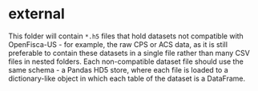 # external

This folder will contain `*.h5` files that hold datasets not compatible with OpenFisca-US - for example, the raw CPS or ACS data, as it is still preferable to contain these datasets in a single file rather than many CSV files in nested folders. Each non-compatible dataset file should use the same schema - a Pandas HD5 store, where each file is loaded to a dictionary-like object in which each table of the dataset is a DataFrame.